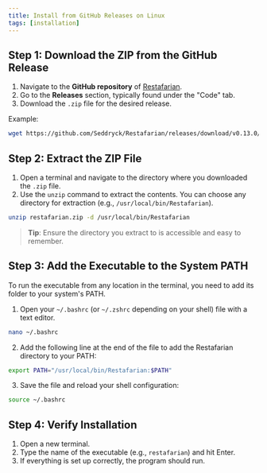 ```yaml
---
title: Install from GitHub Releases on Linux
tags: [installation]
---
```

## Step 1: Download the ZIP from the GitHub Release

1. Navigate to the **GitHub repository** of [Restafarian](https://github.com/Seddryck/Restafarian).
2. Go to the **Releases** section, typically found under the "Code" tab.
3. Download the `.zip` file for the desired release.

Example:

```bash
wget https://github.com/Seddryck/Restafarian/releases/download/v0.13.0/Restafarian-0.13.0-net7.0-linux-x64.zip
```

## Step 2: Extract the ZIP File

1. Open a terminal and navigate to the directory where you downloaded the `.zip` file.
2. Use the `unzip` command to extract the contents. You can choose any directory for extraction (e.g., `/usr/local/bin/Restafarian`).

```bash
unzip restafarian.zip -d /usr/local/bin/Restafarian
```

> **Tip**: Ensure the directory you extract to is accessible and easy to remember.

## Step 3: Add the Executable to the System PATH

To run the executable from any location in the terminal, you need to add its folder to your system's PATH.

1. Open your `~/.bashrc` (or `~/.zshrc` depending on your shell) file with a text editor.

```bash
nano ~/.bashrc
```

2. Add the following line at the end of the file to add the Restafarian directory to your PATH:

```bash
export PATH="/usr/local/bin/Restafarian:$PATH"
```

3. Save the file and reload your shell configuration:

```bash
source ~/.bashrc
```

## Step 4: Verify Installation

1. Open a new terminal.
2. Type the name of the executable (e.g., `restafarian`) and hit Enter.
3. If everything is set up correctly, the program should run.
